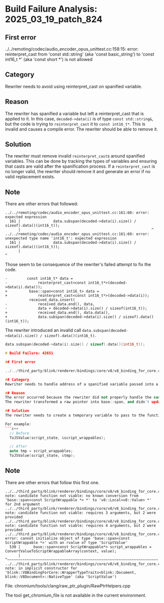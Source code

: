 # Build Failure Analysis: 2025_03_19_patch_824

## First error

../../remoting/codec/audio_encoder_opus_unittest.cc:158:15: error: reinterpret_cast from 'const std::string' (aka 'const basic_string<char>') to 'const int16_t *' (aka 'const short *') is not allowed

## Category
Rewriter needs to avoid using reinterpret_cast on spanified variable.

## Reason
The rewriter has spanified a variable but left a reinterpret_cast that is applied to it.  In this case, `decoded->data(i)` is of type `const std::string&`, but the code is trying to `reinterpret_cast` it to `const int16_t*`. This is invalid and causes a compile error. The rewriter should be able to remove it.

## Solution
The rewriter must remove invalid `reinterpret_cast`s around spanified variables. This can be done by tracking the types of variables and ensuring that casts are valid after the spanification process. If a `reinterpret_cast` is no longer valid, the rewriter should remove it and generate an error if no valid replacement exists.

## Note
There are other errors that followed:
```
../../remoting/codec/audio_encoder_opus_unittest.cc:161:60: error: expected expression
  161 |               data.subspan(decoded->data(i).size() / sizeof).data()(int16_t));
      |                                                            ^
../../remoting/codec/audio_encoder_opus_unittest.cc:161:69: error: unexpected type name 'int16_t': expected expression
  161 |               data.subspan(decoded->data(i).size() / sizeof).data()(int16_t));
      |                                                                     ^
```
Those seem to be consequence of the rewriter's failed attempt to fix the code.
```
-         const int16_t* data =
-              reinterpret_cast<const int16_t*>(decoded->data(i).data());
+          base::span<const int16_t> data =
+              reinterpret_cast<const int16_t*>(decoded->data(i));
           received_data.insert(
-              received_data.end(), data,
-              data + decoded->data(i).size() / sizeof(int16_t));
+              received_data.end(), data.data(),
+              data.subspan(decoded->data(i).size() / sizeof).data()(int16_t));
```
The rewriter introduced an invalid call `data.subspan(decoded->data(i).size() / sizeof).data()(int16_t)`.
```c++
data.subspan(decoded->data(i).size() / sizeof).data()(int16_t));
```
```c++
# Build Failure: 42651

## First error

../../third_party/blink/renderer/bindings/core/v8/v8_binding_for_core.cc:477:56: error: no matching function for call to 'V8ValueConverter<IDLInterface>::ToJSValue(ScriptState *, base::span<const ScriptWrappable *>&)'

## Category
Rewriter needs to handle address of a spanified variable passed into a function.

## Reason
The error occurred because the rewriter did not properly handle the case where a spanified variable's address is passed as an argument to a function. In this specific instance, the `ToJSValue` function does not have an overload or specialization that can accept the address of a `base::span<const ScriptWrappable*>`.
The rewriter transformed a raw pointer into base::span, and didn't update the call sites to `ToJSValue`.

## Solution
The rewriter needs to create a temporary variable to pass to the function, and then use the temporary variable to create a new span.

For example:
```c++
  // Before
  ToJSValue(script_state, &script_wrappables);

  // After
  auto tmp = script_wrappables;
  ToJSValue(script_state, &tmp);
```

## Note
There are other errors that follow this first one.
```
../../third_party/blink/renderer/bindings/core/v8/v8_binding_for_core.cc:477:56: note: candidate function not viable: no known conversion from 'base::span<const ScriptWrappable *> *' to 'v8::Local<v8::Value> *' for 2nd argument
../../third_party/blink/renderer/bindings/core/v8/v8_binding_for_core.cc:477:56: note: candidate function not viable: requires 3 arguments, but 2 were provided
../../third_party/blink/renderer/bindings/core/v8/v8_binding_for_core.cc:477:56: note: candidate function not viable: requires 4 arguments, but 2 were provided
../../third_party/blink/renderer/bindings/core/v8/v8_binding_for_core.cc:530:18: error: cannot initialize object of type 'base::span<const ScriptWrappable *>' with an rvalue of type 'ScriptValue'
  530 |      base::span<const ScriptWrappable*> script_wrappables = ConvertValueToScriptWrappableArray(context, value);
      |                                          ^~~~~~~~~~~~~~~~~~~~~~~~~~~~~~~~~~~~~~~~~~~~~~~~~~~~~~~~~~~~~~~~~~~~~~
../../third_party/blink/renderer/bindings/core/v8/v8_binding_for_core.cc:530:18: note: in implicit constructor for 'blink::V8BindingForCore::WrapperTypeTraits<blink::Document, blink::V8Document>::NativeType' (aka 'ScriptValue')
```

File: chromium/tools/clang/raw_ptr_plugin/RawPtrHelpers.cpp
<!DOCTYPE html>
<html>
<head>
</head>
<body>
The tool get_chromium_file is not available in the current environment.
</body>
</html>
